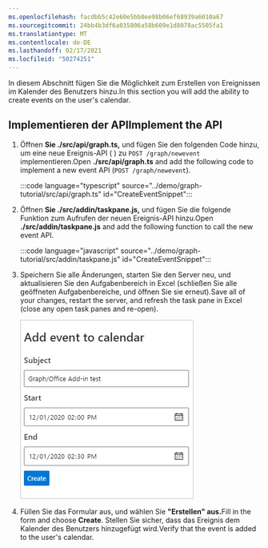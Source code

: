```yaml
---
ms.openlocfilehash: facdbb5c42e60e5bb0ee98b06ef68939a6010a67
ms.sourcegitcommit: 24bb4b3df6a035806a58b609e1d8078ac5505fa1
ms.translationtype: MT
ms.contentlocale: de-DE
ms.lasthandoff: 02/17/2021
ms.locfileid: "50274251"
---
```

<!-- markdownlint-disable MD002 MD041 -->

<span data-ttu-id="55e49-101">In diesem Abschnitt fügen Sie die Möglichkeit zum Erstellen von Ereignissen im Kalender des Benutzers hinzu.</span><span class="sxs-lookup"><span data-stu-id="55e49-101">In this section you will add the ability to create events on the user's calendar.</span></span>

## <a name="implement-the-api"></a><span data-ttu-id="55e49-102">Implementieren der API</span><span class="sxs-lookup"><span data-stu-id="55e49-102">Implement the API</span></span>

1. <span data-ttu-id="55e49-103">Öffnen **Sie ./src/api/graph.ts,** und fügen Sie den folgenden Code hinzu, um eine neue Ereignis-API ( ) zu `POST /graph/newevent` implementieren.</span><span class="sxs-lookup"><span data-stu-id="55e49-103">Open **./src/api/graph.ts** and add the following code to implement a new event API (`POST /graph/newevent`).</span></span>

    :::code language="typescript" source="../demo/graph-tutorial/src/api/graph.ts" id="CreateEventSnippet":::

1. <span data-ttu-id="55e49-104">Öffnen **Sie ./src/addin/taskpane.js,** und fügen Sie die folgende Funktion zum Aufrufen der neuen Ereignis-API hinzu.</span><span class="sxs-lookup"><span data-stu-id="55e49-104">Open **./src/addin/taskpane.js** and add the following function to call the new event API.</span></span>

    :::code language="javascript" source="../demo/graph-tutorial/src/addin/taskpane.js" id="CreateEventSnippet":::

1. <span data-ttu-id="55e49-105">Speichern Sie alle Änderungen, starten Sie den Server neu, und aktualisieren Sie den Aufgabenbereich in Excel (schließen Sie alle geöffneten Aufgabenbereiche, und öffnen Sie sie erneut).</span><span class="sxs-lookup"><span data-stu-id="55e49-105">Save all of your changes, restart the server, and refresh the task pane in Excel (close any open task panes and re-open).</span></span>

    ![Screenshot des Formulars zum Erstellen eines Ereignisses](images/create-event-ui.png)

1. <span data-ttu-id="55e49-107">Füllen Sie das Formular aus, und wählen Sie **"Erstellen" aus.**</span><span class="sxs-lookup"><span data-stu-id="55e49-107">Fill in the form and choose **Create**.</span></span> <span data-ttu-id="55e49-108">Stellen Sie sicher, dass das Ereignis dem Kalender des Benutzers hinzugefügt wird.</span><span class="sxs-lookup"><span data-stu-id="55e49-108">Verify that the event is added to the user's calendar.</span></span>
